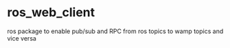 # ros_web_client
ros package to enable pub/sub and RPC from ros topics to wamp topics and vice versa
